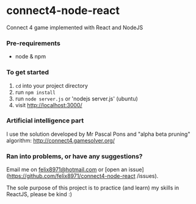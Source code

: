 # connect4-node-react
Connect 4 game implemented with React and NodeJS

### Pre-requirements
- node & npm

### To get started

1. `cd` into your project directory
2. run `npm install`
3. run `node server.js` or 'nodejs server.js' (ubuntu)
4. visit <http://localhost:3000/>

### Artificial intelligence part
I use the solution developed by Mr Pascal Pons and "alpha beta pruning" algorithm: http://connect4.gamesolver.org/

### Ran into problems, or have any suggestions?
Email me on felix8971@hotmail.com or [open an issue](https://github.com/felix8971/connect4-node-react
/issues).

The sole purpose of this project is to practice (and learn) my skills in ReactJS, please be kind :)

